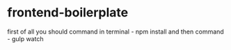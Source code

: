 # frontend-boilerplate
first of all you should command in terminal - npm install and then command - gulp watch
  

